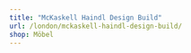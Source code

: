 ```yaml
---
title: "McKaskell Haindl Design Build"
url: /london/mckaskell-haindl-design-build/
shop: Möbel
---
```

